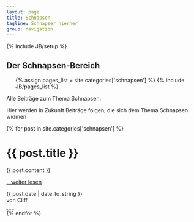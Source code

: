 ```yaml
---
layout: page
title: Schnapsen
tagline: Schnapser hierher
group: navigation
---
```

{% include JB/setup %}

<div class="col-md-12">
  <div class="category-header">
    <h2>Der Schnapsen-Bereich</h2>
    <ul class="tag_box inline">
      {% assign pages_list = site.categories['schnapsen'] %}
      {% include JB/pages_list %}
    </ul>
  </div>

  <p>Alle Beiträge zum Thema Schnapsen:</p>
</div>

<div class="posts col-md-12">
  <p>Hier werden in Zukunft Beiträge folgen, die sich dem Thema Schnapsen widmen</p>
  {% for post in site.categories['schnapsen'] %}
    <div class="article row">
      <div class="page-header col-md-12">
        <h1>{{ post.title }}</h1>
      </div>
      <div class="main col-md-8">
        {{ post.content }}
        <p><a href="{{ BASE_PATH }}{{ post.url }}">…weiter lesen</a></p>
      </div>
      <div class="col-md-4">
        <div class="col-md-12 meta-tag">
          <span class="date">{{ post.date | date_to_string }}</span><br />
          <span>von Cliff</span>
          <div class="social-media">
            <a href="#" class="fa fa-google-plus">&nbsp;</a>
            <a href="#" class="fa fa-facebook-square">&nbsp;</a>
            <a href="#" class="fa fa-twitter">&nbsp;</a>
          </div>
        </div>
      </div>
    </div>
  {% endfor %}
</div>
